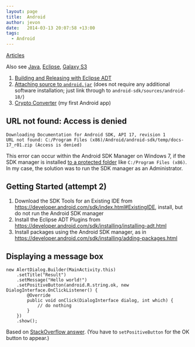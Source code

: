 ```yaml
---
layout: page
title:  Android
author: jevon
date:   2014-03-13 20:07:58 +13:00
tags:
  - Android
---
```


[Articles](Articles.md)

Also see [Java](Java.md), [Eclipse](Eclipse.md), [Galaxy S3](Galaxy_S3.md)

1. <a href="http://developer.android.com/tools/building/index.html">Building and Releasing with Eclipse ADT</a>
1. <a href="http://stackoverflow.com/a/11493625/39531">Attaching source to `android.jar`</a> (does not require any additional software installation; just link through to `android-sdk/sources/android-18/`)
1. <a href="https://play.google.com/store/apps/details?id=com.cryptfolio.calculator">Crypto Converter</a> (my first Android app)

## URL not found: Access is denied

```
Downloading Documentation for Android SDK, API 17, revision 1
URL not found: C:/Program Files (x86)/Android/android-sdk/temp/docs-17_r01.zip (Access is denied)
```

This error can occur within the Android SDK Manager on Windows 7, if the SDK manager is installed <a href="http://www.coderanch.com/t/526550/Android/Mobile/Install-Android-platforms-Android-SDK">to a protected folder</a> like `C:/Program Files (x86)`. In my case, the solution was to run the SDK manager as an Administrator.

## Getting Started (attempt 2)

1. Download the SDK Tools for an Existing IDE from https://developer.android.com/sdk/index.html#ExistingIDE, install, but do not run the Android SDK manager
1. Install the Eclipse ADT Plugins from https://developer.android.com/sdk/installing/installing-adt.html
1. Install packages using the Android SDK manager, as in https://developer.android.com/sdk/installing/adding-packages.html

## Displaying a message box

```
new AlertDialog.Builder(MainActivity.this)
	.setTitle("Result")
	.setMessage("Hello world!")
	.setPositiveButton(android.R.string.ok, new DialogInterface.OnClickListener() {
		@Override
		public void onClick(DialogInterface dialog, int which) {
			// do nothing
		}
	})
	.show();
```

Based on <a href="http://stackoverflow.com/questions/2115758/how-to-display-alert-dialog-in-android">StackOverflow answer</a>. (You have to `setPositiveButton` for the OK button to appear.)
